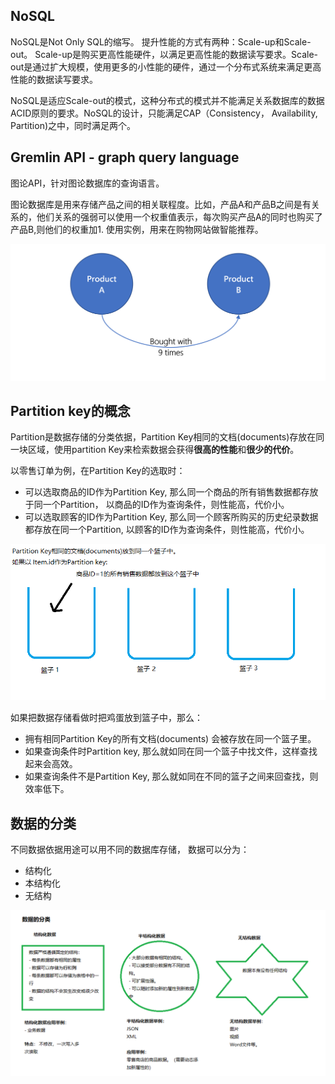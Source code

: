 ## NoSQL
NoSQL是Not Only SQL的缩写。
提升性能的方式有两种：Scale-up和Scale-out。 Scale-up是购买更高性能硬件，以满足更高性能的数据读写要求。Scale-out是通过扩大规模，使用更多的小性能的硬件，通过一个分布式系统来满足更高性能的数据读写要求。

NoSQL是适应Scale-out的模式，这种分布式的模式并不能满足关系数据库的数据ACID原则的要求。NoSQL的设计，只能满足CAP（Consistency， Availability, Partition)之中，同时满足两个。

## Gremlin API - graph query language
图论API，针对图论数据库的查询语言。 

图论数据库是用来存储产品之间的相关联程度。比如，产品A和产品B之间是有关系的，他们关系的强弱可以使用一个权重值表示，每次购买产品A的同时也购买了产品B,则他们的权重加1. 使用实例，用来在购物网站做智能推荐。

![示例图](media/graph-example.png)

## Partition key的概念

Partition是数据存储的分类依据，Partition Key相同的文档(documents)存放在同一块区域，使用partition Key来检索数据会获得**很高的性能**和**很少的代价**。

以零售订单为例，在Partition Key的选取时：
- 可以选取商品的ID作为Partition Key, 那么同一个商品的所有销售数据都存放于同一个Partition， 以商品的ID作为查询条件，则性能高，代价小。
- 可以选取顾客的ID作为Partition Key, 那么同一个顾客所购买的历史纪录数据都存放在同一个Partition, 以顾客的ID作为查询条件，则性能高，代价小。

![Partition Key示例图](media/partitionKey.png)

如果把数据存储看做时把鸡蛋放到篮子中，那么：
- 拥有相同Partition Key的所有文档(documents) 会被存放在同一个篮子里。
- 如果查询条件时Partition key, 那么就如同在同一个篮子中找文件，这样查找起来会高效。
- 如果查询条件不是Partition Key, 那么就如同在不同的篮子之间来回查找，则效率低下。

## 数据的分类

不同数据依据用途可以用不同的数据库存储， 数据可以分为：
- 结构化
- 本结构化
- 无结构

![数据的分类](media/data-classification.png)
